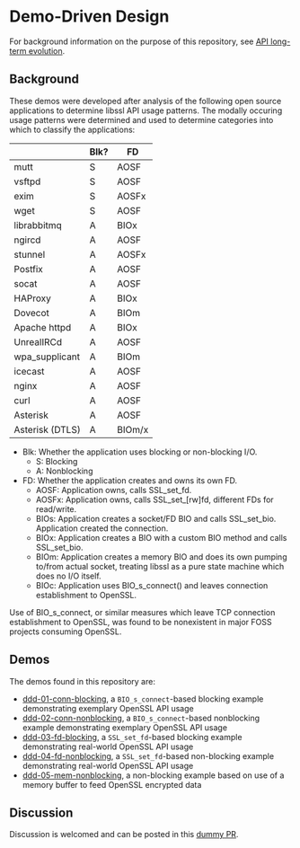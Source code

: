 Demo-Driven Design
==================

For background information on the purpose of this repository, see [API long-term
evolution](https://github.com/openssl/openssl/issues/17939).

## Background

These demos were developed after analysis of the following open source
applications to determine libssl API usage patterns. The modally occuring usage
patterns were determined and used to determine categories into which to classify
the applications:

|                  | Blk? | FD | 
|------------------|------|----|
| mutt             | S |      AOSF  |
| vsftpd           | S |      AOSF  |
| exim             | S |      AOSFx |
| wget             | S |      AOSF  |
| librabbitmq      | A |      BIOx  |
| ngircd           | A |      AOSF  |
| stunnel          | A |      AOSFx |
| Postfix          | A |      AOSF  |
| socat            | A |      AOSF  |
| HAProxy          | A |      BIOx  |
| Dovecot          | A |      BIOm  |
| Apache httpd     | A |      BIOx  |
| UnrealIRCd       | A |      AOSF  |
| wpa_supplicant   | A |      BIOm  |
| icecast          | A |      AOSF  |
| nginx            | A |      AOSF  |
| curl             | A |      AOSF  |
| Asterisk         | A |      AOSF  |
| Asterisk (DTLS)  | A |      BIOm/x |

* Blk: Whether the application uses blocking or non-blocking I/O.
  * S: Blocking
  * A: Nonblocking
* FD: Whether the application creates and owns its own FD.
  * AOSF: Application owns, calls SSL_set_fd.
  * AOSFx: Application owns, calls SSL_set_[rw]fd, different FDs for read/write.
  * BIOs: Application creates a socket/FD BIO and calls SSL_set_bio. Application created the connection.
  * BIOx: Application creates a BIO with a custom BIO method and calls SSL_set_bio.
  * BIOm: Application creates a memory BIO and does its own pumping to/from actual socket, treating libssl as a pure state machine which does no I/O itself.
  * BIOc: Application uses BIO_s_connect() and leaves connection establishment to OpenSSL.

Use of BIO_s_connect, or similar measures which leave TCP connection
establishment to OpenSSL, was found to be nonexistent in major FOSS projects
consuming OpenSSL.

## Demos

The demos found in this repository are:

* [ddd-01-conn-blocking](ddd-01-conn-blocking.c), a `BIO_s_connect`-based blocking example demonstrating exemplary OpenSSL API usage
* [ddd-02-conn-nonblocking](ddd-02-conn-nonblocking.c), a `BIO_s_connect`-based nonblocking example demonstrating exemplary OpenSSL API usage
* [ddd-03-fd-blocking](ddd-03-fd-blocking.c), a `SSL_set_fd`-based blocking example demonstrating real-world OpenSSL API usage
* [ddd-04-fd-nonblocking](ddd-04-fd-nonblocking.c), a `SSL_set_fd`-based non-blocking example demonstrating real-world OpenSSL API usage
* [ddd-05-mem-nonblocking](ddd-05-mem-nonblocking.c), a non-blocking example based on use of a memory buffer to feed OpenSSL encrypted data

## Discussion

Discussion is welcomed and can be posted in this [dummy PR](https://github.com/hlandau/openssl-ddd/pull/1).
